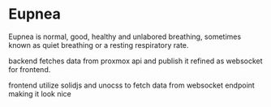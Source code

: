 # Eupnea

Eupnea is normal, good, healthy and unlabored breathing, sometimes known as quiet breathing or a resting respiratory rate.

backend fetches data from proxmox api and publish it refined as websocket for frontend.

frontend utilize solidjs and unocss to fetch data from websocket endpoint making it look nice
